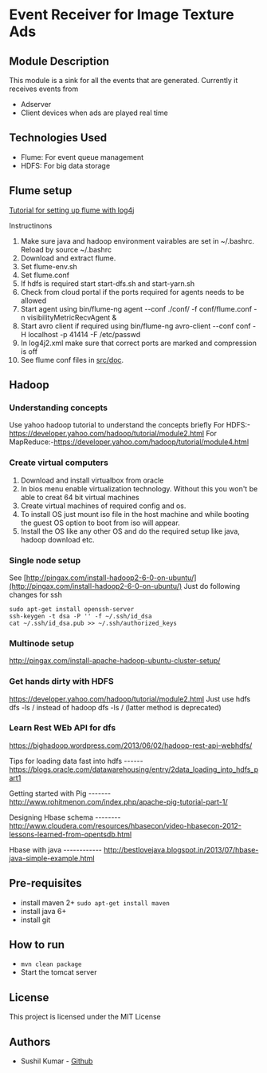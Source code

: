 
# Event Receiver for Image Texture Ads
## Module Description
This module is a sink for all the events that are generated.
Currently it receives events from
* Adserver 
* Client devices when ads are played real time

## Technologies Used
* Flume: For event queue management
* HDFS: For big data storage
## Flume setup
[Tutorial for setting up flume with log4j](http://www.thecloudavenue.com/2013/11/using-log4jflume-to-log-application.html) 

Instructinons
1. Make sure java and hadoop environment vairables are set in ~/.bashrc. Reload by source ~/.bashrc
2. Download and extract flume.
3. Set flume-env.sh
4. Set flume.conf
5. If hdfs is required start start-dfs.sh and start-yarn.sh
6. Check from cloud portal if the ports required for agents needs to be allowed
7. Start agent using bin/flume-ng agent --conf ./conf/ -f conf/flume.conf -n visibilityMetricRecvAgent &
8. Start avro client if required using bin/flume-ng avro-client --conf conf -H localhost -p 41414 -F /etc/passwd
9. In log4j2.xml make sure that correct ports are marked and compression is off
10. See flume conf files in [src/doc](src/doc). 

## Hadoop
### Understanding concepts
Use yahoo hadoop tutorial to understand the concepts briefly
For HDFS:-https://developer.yahoo.com/hadoop/tutorial/module2.html
For MapReduce:-https://developer.yahoo.com/hadoop/tutorial/module4.html

### Create virtual computers
1. Download and install virtualbox from oracle
2. In bios menu enable virtualization technology. Without this you won't be able to creat 64 bit virtual machines
3. Create virtual machines of required config and os.
4. To install OS just mount iso file in the host machine and while booting the guest OS option to boot from iso will appear.
5. Install the OS like any other OS and do the required setup like java, hadoop download etc.

### Single node setup
See [http://pingax.com/install-hadoop2-6-0-on-ubuntu/](http://pingax.com/install-hadoop2-6-0-on-ubuntu/)
Just do following changes for ssh
```
sudo apt-get install openssh-server
ssh-keygen -t dsa -P '' -f ~/.ssh/id_dsa
cat ~/.ssh/id_dsa.pub >> ~/.ssh/authorized_keys
```

### Multinode setup
http://pingax.com/install-apache-hadoop-ubuntu-cluster-setup/

### Get hands dirty with HDFS
https://developer.yahoo.com/hadoop/tutorial/module2.html
Just use hdfs dfs -ls / instead of hadoop dfs -ls / (latter method is deprecated)

### Learn Rest WEb API for dfs
https://bighadoop.wordpress.com/2013/06/02/hadoop-rest-api-webhdfs/

Tips for loading data fast into hdfs ------ https://blogs.oracle.com/datawarehousing/entry/2data_loading_into_hdfs_part1

Getting started with Pig ------- http://www.rohitmenon.com/index.php/apache-pig-tutorial-part-1/

Designing Hbase schema -------- http://www.cloudera.com/resources/hbasecon/video-hbasecon-2012-lessons-learned-from-opentsdb.html

Hbase with java ------------ http://bestlovejava.blogspot.in/2013/07/hbase-java-simple-example.html

## Pre-requisites
*  install maven 2+ ```sudo apt-get install maven```
* install java 6+
*  install git

## How to run
* ```mvn clean package```
* Start the tomcat server  
## License

This project is licensed under the MIT License

## Authors
* Sushil Kumar - [Github](https://github.com/sushilmiitb)
